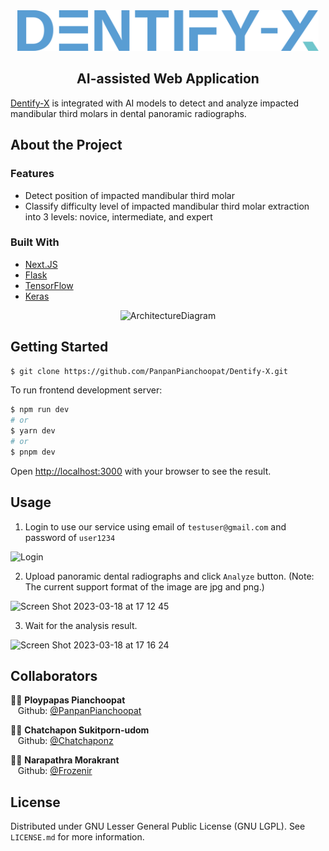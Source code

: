 <!-- [Dentify Logo](public/assets/DentifyX-logo.svg) -->
<div align="center">
  <img src="public/assets/DentifyX-logo.svg" alt="Logo" height="65" />
</div>
<h2 align="center">AI-assisted Web Application</h2>
<a href="https://dentifyx.netlify.app">Dentify-X</a> is integrated with AI models to detect and analyze impacted mandibular third molars in dental panoramic radiographs. 

## About the Project

### Features
* Detect position of impacted mandibular third molar
* Classify difficulty level of impacted mandibular third molar extraction into 3 levels: novice, intermediate, and expert


### Built With
* <a href="https://nextjs.org/">Next.JS</a>
* <a href="https://flask.palletsprojects.com/en/2.2.x/">Flask</a>
* <a href="https://www.tensorflow.org">TensorFlow</a>
* <a href="https://keras.io">Keras</a>

<div align="center">
  <img width="90%" alt="ArchitectureDiagram" src="https://user-images.githubusercontent.com/62735973/226101292-d8a3793d-3a3b-422e-bcb6-aa93814c15dd.png" />
</div>



## Getting Started
```bash
$ git clone https://github.com/PanpanPianchoopat/Dentify-X.git
```


To run frontend development server:

```bash
$ npm run dev
# or
$ yarn dev
# or
$ pnpm dev
```

Open [http://localhost:3000](http://localhost:3000) with your browser to see the result.



## Usage
1. Login to use our service using email of `testuser@gmail.com` and password of `user1234`<br/>
<img width="500" alt="Login" src="https://user-images.githubusercontent.com/62735973/226099884-9ab1d84a-ca56-446c-b364-b3ad364d0aa6.png" />

2. Upload panoramic dental radiographs and click `Analyze` button. (Note: The current support format of the image are jpg and png.) <br/>
<img width="500" alt="Screen Shot 2023-03-18 at 17 12 45" src="https://user-images.githubusercontent.com/62735973/226100215-1a9faab1-60ad-4afc-8916-6286c953e724.png" />

3. Wait for the analysis result.<br/>
<img width="500" alt="Screen Shot 2023-03-18 at 17 16 24" src="https://user-images.githubusercontent.com/62735973/226100225-7f72ac6f-587c-46b8-a87d-a3912f981b72.png" />



## Collaborators
:woman_technologist: <b>Ploypapas Pianchoopat</b><br/>
&nbsp;&nbsp; Github: <a href="https://github.com/PanpanPianchoopat">@PanpanPianchoopat</a>

:technologist: <b>Chatchapon Sukitporn-udom</b><br/>
&nbsp;&nbsp; Github: <a href="https://github.com/Chatchaponz">@Chatchaponz</a>

:woman_technologist: <b>Narapathra Morakrant</b><br/>
&nbsp;&nbsp; Github: <a href="https://github.com/Frozenir">@Frozenir</a>


## License
Distributed under GNU Lesser General Public License (GNU LGPL). See `LICENSE.md` for more information.
